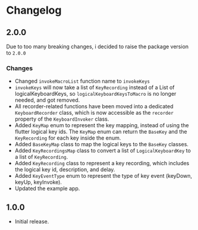 # Changelog

## 2.0.0

Due to too many breaking changes, i decided to raise the package version to `2.0.0`

### Changes

* Changed `invokeMacroList` function name to `invokeKeys`
* `invokeKeys` will now take a list of `KeyRecording` instead of a List of logicalKeyboardKeys, so `logicalKeyboardKeysToMacro` is no longer needed, and got removed.
* All recorder-related functions have been moved into a dedicated `KeyboardRecorder` class, which is now accessible as the `recorder` property of the `KeyboardInvoker` class.
* Added `KeyMap` enum to represent the key mapping, instead of using the flutter logical key ids. The `KeyMap` enum can return the `BaseKey` and the `KeyRecording` for each key inside the enum.
* Added `BaseKeyMap` class to map the logical keys to the `BaseKey` classes.
* Added `KeyRecordingsMap` class to convert a list of `LogicalKeyboardKey` to a list of `KeyRecording`.
* Added `KeyRecording` class to represent a key recording, which includes the logical key id, description, and delay.
* Added `KeyEventType` enum to represent the type of key event (keyDown, keyUp, keyInvoke).
* Updated the example app.

## 1.0.0

* Initial release.
